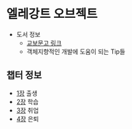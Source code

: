 # 엘레강트 오브젝트

* 도서 정보
  * [교보문고 링크]
  * 객체지향적인 개발에 도움이 되는 Tip들

## 챕터 정보

* [1장] 출생
* [2장] 학습
* [3장] 취업
* [4장] 은퇴

<!-- 링크 -->
[교보문고 링크]: https://product.kyobobook.co.kr/detail/S000001902572
[1장]: ./1장.md
[2장]: ./2장.md
[3장]: ./3장.md
[4장]: ./4장.md

